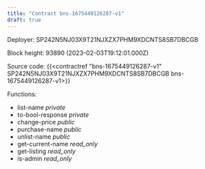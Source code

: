```yaml
---
title: "Contract bns-1675449126287-v1"
draft: true
---
```

Deployer: SP242N5NJ03X9T21NJXZX7PHM9XDCNTS8SB7DBCGB


 



Block height: 93890 (2023-02-03T19:12:01.000Z)

Source code: {{<contractref "bns-1675449126287-v1" SP242N5NJ03X9T21NJXZX7PHM9XDCNTS8SB7DBCGB bns-1675449126287-v1>}}

Functions:

* list-name _private_
* to-bool-response _private_
* change-price _public_
* purchase-name _public_
* unlist-name _public_
* get-current-name _read_only_
* get-listing _read_only_
* is-admin _read_only_
